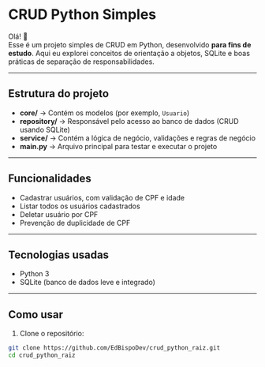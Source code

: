 # CRUD Python Simples

Olá! 👋  
Esse é um projeto simples de CRUD em Python, desenvolvido **para fins de estudo**. Aqui eu explorei conceitos de orientação a objetos, SQLite e boas práticas de separação de responsabilidades.

---

## Estrutura do projeto

- **core/** → Contém os modelos (por exemplo, `Usuario`)  
- **repository/** → Responsável pelo acesso ao banco de dados (CRUD usando SQLite)  
- **service/** → Contém a lógica de negócio, validações e regras de negócio  
- **main.py** → Arquivo principal para testar e executar o projeto

---

## Funcionalidades

- Cadastrar usuários, com validação de CPF e idade  
- Listar todos os usuários cadastrados  
- Deletar usuário por CPF  
- Prevenção de duplicidade de CPF

---

## Tecnologias usadas

- Python 3  
- SQLite (banco de dados leve e integrado)  

---

## Como usar

1. Clone o repositório:

```bash
git clone https://github.com/EdBispoDev/crud_python_raiz.git
cd crud_python_raiz
